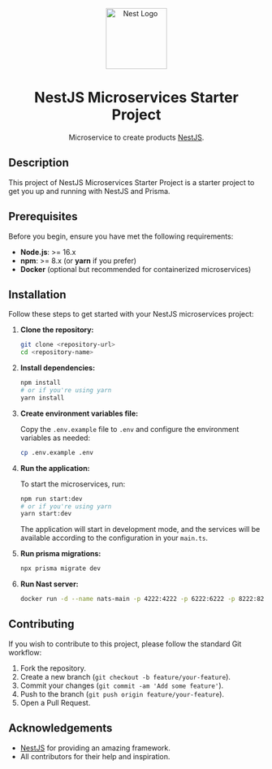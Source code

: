 <p align="center">
  <a href="http://nestjs.com/" target="_blank"><img src="https://nestjs.com/img/logo-small.svg" width="120" alt="Nest Logo" /></a>
</p>

<h1 align="center">NestJS Microservices Starter Project</h1>

<p align="center">
  Microservice to create products <a href="http://nestjs.com" target="_blank">NestJS</a>.
</p>

## Description

This project of NestJS Microservices Starter Project is a starter project to get you up and running with NestJS and Prisma.

## Prerequisites

Before you begin, ensure you have met the following requirements:

- **Node.js**: >= 16.x
- **npm**: >= 8.x (or **yarn** if you prefer)
- **Docker** (optional but recommended for containerized microservices)

## Installation

Follow these steps to get started with your NestJS microservices project:

1. **Clone the repository:**

    ```bash
    git clone <repository-url>
    cd <repository-name>
    ```

2. **Install dependencies:**

    ```bash
    npm install
    # or if you're using yarn
    yarn install
    ```

3. **Create environment variables file:**

    Copy the `.env.example` file to `.env` and configure the environment variables as needed:

    ```bash
    cp .env.example .env
    ```

4. **Run the application:**

    To start the microservices, run:

    ```bash
    npm run start:dev
    # or if you're using yarn
    yarn start:dev
    ```

    The application will start in development mode, and the services will be available according to the configuration in your `main.ts`.
    
5. **Run prisma migrations:**

    ```bash
    npx prisma migrate dev
    ```
6. **Run Nast server:**

    ```bash
    docker run -d --name nats-main -p 4222:4222 -p 6222:6222 -p 8222:8222 nats
    ```
## Contributing

If you wish to contribute to this project, please follow the standard Git workflow:

1. Fork the repository.
2. Create a new branch (`git checkout -b feature/your-feature`).
3. Commit your changes (`git commit -am 'Add some feature'`).
4. Push to the branch (`git push origin feature/your-feature`).
5. Open a Pull Request.

## Acknowledgements

- [NestJS](https://nestjs.com) for providing an amazing framework.
- All contributors for their help and inspiration.
